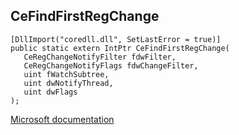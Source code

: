 ## CeFindFirstRegChange

```
[DllImport("coredll.dll", SetLastError = true)]
public static extern IntPtr CeFindFirstRegChange(
   CeRegChangeNotifyFilter fdwFilter,
   CeRegChangeNotifyFlags fdwChangeFilter,
   uint fWatchSubtree,
   uint dwNotifyThread,
   uint dwFlags
);
```

[Microsoft documentation](https://docs.microsoft.com/en-us/previous-versions/bb416347(v%3Dmsdn.10))
